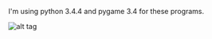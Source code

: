 I'm using python 3.4.4 and pygame 3.4 for these programs.

![alt tag](https://github.com/sridharriyer/pygame/blob/master/img/brick_game.JPG)
